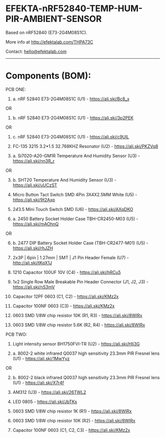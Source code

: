 # EFEKTA-nRF52840-TEMP-HUM-PIR-AMBIENT-SENSOR

Based on nRF52840 (E73-2G4M08S1C).

More info at http://efektalab.com/THPA73C

Contact: hello@efektalab.com

---

# Components (BOM):

PCB ONE:

1. a. nRF 52840 E73-2G4M08S1C (U1) - https://ali.ski/Bc8_x

OR

1. b. nRF 52840 E73-2G4M08S1C (U1) - https://ali.ski/3p2PEK

OR

1. c. nRF 52840 E73-2G4M08S1C (U1) - https://ali.ski/c9UlL

2. FC-135 3215 3.2*1.5 32.768KHZ Resonator (U2) - https://ali.ski/PKZVq8

3. a. Si7020-A20-GM1R Temperature And Humidity Sensor (U3) - https://ali.ski/nn3R_r

OR

3. b. SHT20 Temperature And Humidity Sensor (U3) - https://ali.ski/uUCzST

4. Micro Button Tact Switch SMD 4Pin 3X4X2.5MM White (U5) - https://ali.ski/9t2Axp

5. 2*4*3.5 Mini Touch Switch SMD (U6) - https://ali.ski/AXqDKO

6. a. 2450 Battery Socket Holder Case TBH-CR2450-M03 (U5) - https://ali.ski/mAOhnQ

OR

6. b. 2477 DIP Battery Socket Holder Case (TBH-CR2477-M01) (U5) - https://ali.ski/rhJZH

7. 2x3P | 6pin | 1.27mm | SMT | J1 Pin Header Female (U7) - http://ali.ski/tKqX1J

8. 1210 Capacitor 100UF 10V (C4) - https://ali.ski/hRCu5

9. 1x2 Single Row Male Breakable Pin Header Connector (J1, J2, J3) - https://ali.ski/nS3mV

10. Capacitor 12PF 0603 (C1, C2) - https://ali.ski/KMz2x

11. Capacitor 100NF 0603 (C3) - https://ali.ski/KMz2x

12. 0603 SMD 1/8W chip resistor 10K (R1, R3) - https://ali.ski/8WIRx

13. 0603 SMD 1/8W chip resistor 5.6K (R2, R4) - https://ali.ski/8WIRx


PCB TWO:

1. Light intensity sensor BH1750FVI-TR (U2) - https://ali.ski/Hli3G

2. a. 8002-2 white infrared Q0037 high sensitivity 23.3mm PIR Fresnel lens (U1) - https://ali.ski/1MwYyz

OR

2. b. 8002-2 black infrared Q0037 high sensitivity 23.3mm PIR Fresnel lens (U1) - https://ali.ski/X7r4f

3. AM312 (U3) - https://ali.ski/26TWL2

4. LED 0805 - https://ali.ski/JbTKs

5. 0603 SMD 1/8W chip resistor 1K (R1) - https://ali.ski/8WIRx

5. 0603 SMD 1/8W chip resistor 10K (R2) - https://ali.ski/8WIRx

6. Capacitor 100NF 0603 (C1, C2, C3) - https://ali.ski/KMz2x




